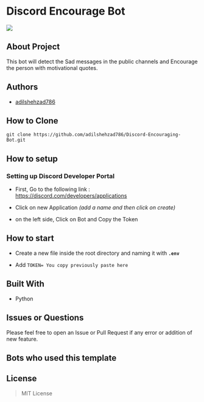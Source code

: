 # Discord Encourage Bot 

![](https://i.imgur.com/Jsj4u6s.png)


## About Project 

This bot will detect the Sad messages in the public channels and Encourage the person with motivational quotes. 

## Authors

- [adilshehzad786](https://www.linkedin.com/in/adilshehzad7/)


## How to Clone 

```
git clone https://github.com/adilshehzad786/Discord-Encouraging-Bot.git

```

## How to setup

### Setting up Discord Developer Portal

* First, Go to the following link : https://discord.com/developers/applications

* Click on new Application *(add a name and then click on create)*

* on the left side, Click on Bot and Copy the Token


## How to start

* Create a new file inside the root directory and naming it with **`.env`**

* Add `TOKEN= You copy previously paste here `



## Built With

- Python 

## Issues or Questions

Please feel free to open an Issue or Pull Request if any error or addition of new feature.

## Bots who used this template


## License

> MIT License
